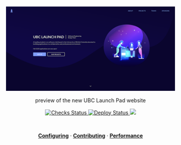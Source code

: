 <p align="center">
  <img src="./.static/homepage.png" width="90%" alt="homepage"/>
</p>

<p align="center">
  preview of the new UBC Launch Pad website
</p>

<p align="center">
  <a href="https://github.com/ubclaunchpad/new/actions?workflow=Checks">
    <img src="https://github.com/ubclaunchpad/new/workflows/Checks/badge.svg"
      alt="Checks Status" />
  </a>
  <a href="https://github.com/ubclaunchpad/new/actions?workflow=Deploy">
    <img src="https://github.com/ubclaunchpad/new/workflows/Deploy/badge.svg"
      alt="Deploy Status" />
  </a>
  <a href="https://ubclaunchpad.github.io/new">
    <img src="https://img.shields.io/website/https/ubclaunchpad.github.io/new.svg" />
  </a>
</p>

<br>

<p align="center">
  <a href="https://ubclaunchpad.github.io/new/config"><strong>Configuring</strong></a> · 
  <a href="./CONTRIBUTING.md"><strong>Contributing</strong></a> · 
  <a href="https://developers.google.com/speed/pagespeed/insights/?url=ubclaunchpad.github.io%2Fnew&tab=desktop"><strong>Performance</strong></a>
</p>

<br>
